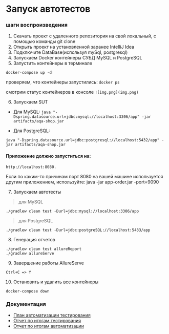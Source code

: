 # **Запуск автотестов**

### шаги воспроизведения
1. Скачать проект с удаленного репозитория на свой локальный, с помощью команды git clone
2. Открыть проект на установленной заранее IntelliJ Idea
3. Подключите DataBase(используя mySql, postgresql)
4. Запускаем Docker контейнеры СУБД MySQL и PostgreSQL
5. Запустить контейнеры в терминале 
```
docker-compose up -d
```
проверяем, что контейнеры запустились:
```docker ps```

смотрим статус контейнеров в консоле
```![img.png](img.png)```

6. Запускаем SUT 

 + Для MySQL:
```java "-Dspring.datasource.url=jdbc:mysql://localhost:3306/app" -jar artifacts/aqa-shop.jar```

+ Для PostgreSQL:
```
java "-Dspring.datasource.url=jdbc:postgresql://localhost:5432/app" -jar artifacts/aqa-shop.jar
```

#### Приложение должно запуститься на:
```
http://localhost:8080. 
```
Если по каким-то причинам порт 8080 на вашей машине используется другим приложением, используйте: 
java -jar app-order.jar -port=9090

7. Запускаем автотесты

>для MySQL
```
./gradlew clean test -Durl=jdbc:mysql://localhost:3306/app
```
>для PostgreSQL
```
./gradlew clean test -Durl=jdbc:postgreSQL://localhost:5433/app
```
8. Генерация отчетов
```
./gradlew clean test allureReport
./gradlew allureServe
```

9. Завершение работы AllureServe
```
Ctrl+C => Y
```
10. Остановить и удалить все контейнеры
```
docker-compose down
```
### Документация

+ [План автоматизации тестирования](https://github.com/costya74/qa-diplom/blob/master/docum%D0%B5ntation/Plan.md)
+ [Отчет по итогам тестирования](https://github.com/costya74/qa-diplom/blob/master/docum%D0%B5ntation/Report.md)
+ [Отчет по итогам автоматизации](https://github.com/costya74/qa-diplom/blob/master/docum%D0%B5ntation/Summary.md)